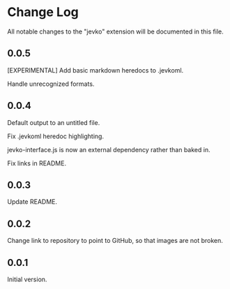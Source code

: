 # Change Log

All notable changes to the "jevko" extension will be documented in this file.

## 0.0.5

[EXPERIMENTAL] Add basic markdown heredocs to .jevkoml.

Handle unrecognized formats.

## 0.0.4

Default output to an untitled file.

Fix .jevkoml heredoc highlighting.

jevko-interface.js is now an external dependency rather than baked in.

Fix links in README.

## 0.0.3

Update README.

## 0.0.2

Change link to repository to point to GitHub, so that images are not broken.

## 0.0.1

Initial version.